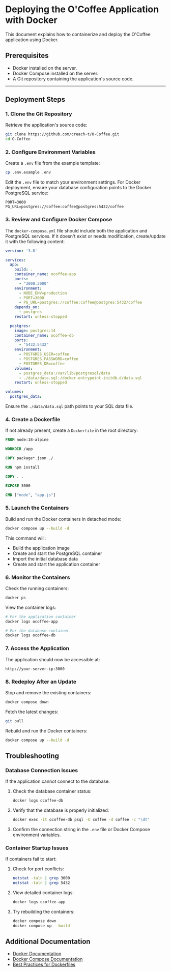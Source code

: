
# Deploying the O'Coffee Application with Docker

This document explains how to containerize and deploy the O'Coffee application using Docker.

## **Prerequisites**

- Docker installed on the server.
- Docker Compose installed on the server.
- A Git repository containing the application's source code.

---

## **Deployment Steps**

### 1. Clone the Git Repository

Retrieve the application's source code:

```bash
git clone https://github.com/creach-t/O-Coffee.git
cd O-Coffee
```

### 2. Configure Environment Variables

Create a `.env` file from the example template:

```bash
cp .env.example .env
```

Edit the `.env` file to match your environment settings. For Docker deployment, ensure your database configuration points to the Docker PostgreSQL service:

```
PORT=3000
PG_URL=postgres://coffee:coffee@postgres:5432/coffee
```

### 3. Review and Configure Docker Compose

The `docker-compose.yml` file should include both the application and PostgreSQL services. If it doesn't exist or needs modification, create/update it with the following content:

```yaml
version: '3.8'

services:
  app:
    build: .
    container_name: ocoffee-app
    ports:
      - "3000:3000"
    environment:
      - NODE_ENV=production
      - PORT=3000
      - PG_URL=postgres://coffee:coffee@postgres:5432/coffee
    depends_on:
      - postgres
    restart: unless-stopped

  postgres:
    image: postgres:14
    container_name: ocoffee-db
    ports:
      - "5432:5432"
    environment:
      - POSTGRES_USER=coffee
      - POSTGRES_PASSWORD=coffee
      - POSTGRES_DB=coffee
    volumes:
      - postgres_data:/var/lib/postgresql/data
      - ./data/data.sql:/docker-entrypoint-initdb.d/data.sql
    restart: unless-stopped

volumes:
  postgres_data:
```

Ensure the `./data/data.sql` path points to your SQL data file.

### 4. Create a Dockerfile

If not already present, create a `Dockerfile` in the root directory:

```dockerfile
FROM node:18-alpine

WORKDIR /app

COPY package*.json ./

RUN npm install

COPY . .

EXPOSE 3000

CMD ["node", "app.js"]
```

### 5. Launch the Containers

Build and run the Docker containers in detached mode:

```bash
docker compose up --build -d
```

This command will:
- Build the application image
- Create and start the PostgreSQL container
- Import the initial database data
- Create and start the application container

### 6. Monitor the Containers

Check the running containers:

```bash
docker ps
```

View the container logs:

```bash
# For the application container
docker logs ocoffee-app

# For the database container
docker logs ocoffee-db
```

### 7. Access the Application

The application should now be accessible at:

```
http://your-server-ip:3000
```

### 8. Redeploy After an Update

Stop and remove the existing containers:

```bash
docker compose down
```

Fetch the latest changes:

```bash
git pull
```

Rebuild and run the Docker containers:

```bash
docker compose up --build -d
```

## Troubleshooting

### Database Connection Issues

If the application cannot connect to the database:

1. Check the database container status:
   ```bash
   docker logs ocoffee-db
   ```

2. Verify that the database is properly initialized:
   ```bash
   docker exec -it ocoffee-db psql -U coffee -d coffee -c "\dt"
   ```

3. Confirm the connection string in the `.env` file or Docker Compose environment variables.

### Container Startup Issues

If containers fail to start:

1. Check for port conflicts:
   ```bash
   netstat -tuln | grep 3000
   netstat -tuln | grep 5432
   ```

2. View detailed container logs:
   ```bash
   docker logs ocoffee-app
   ```

3. Try rebuilding the containers:
   ```bash
   docker compose down
   docker compose up --build
   ```

## Additional Documentation

- [Docker Documentation](https://docs.docker.com/)
- [Docker Compose Documentation](https://docs.docker.com/compose/)
- [Best Practices for Dockerfiles](https://docs.docker.com/develop/develop-images/dockerfile_best-practices/)
